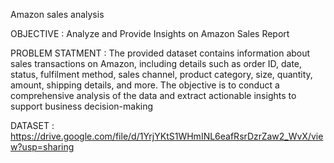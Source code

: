 Amazon sales analysis

OBJECTIVE :
Analyze and Provide Insights on Amazon Sales Report 

PROBLEM STATMENT :
The provided dataset contains information about sales transactions on Amazon, including details such as order 
ID, date, status, fulfilment method, sales channel, product category, size, quantity, amount, shipping details, 
and more. The objective is to conduct a comprehensive analysis of the data and extract actionable insights to 
support business decision-making

DATASET :
 https://drive.google.com/file/d/1YrjYKtS1WHmINL6eafRsrDzrZaw2_WvX/view?usp=sharing
